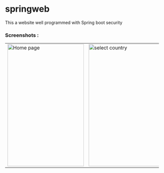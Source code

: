 # springweb
This a website well programmed with Spring boot security





 ### Screenshots : 
 
 <table align="center">
  <tr>
    <td><img src="https://user-images.githubusercontent.com/78819932/174809712-f01ac92a-dee3-4ad2-a5cb-9f93c2065eed.png" alt="Home page" style="width:250px;height:400px;"></td>
      <td><img src="https://user-images.githubusercontent.com/78819932/174812441-406bbf16-7131-4b0b-8523-a0f6829b0df9.png" alt="select country" style="width:250px;height:400px;"></td>
    <td><img src="https://user-images.githubusercontent.com/78819932/174811997-d58957d3-4b20-48e8-bfeb-ab4cfdcec299.png" alt="Sort cases" style="width:250px;height:400px;"></td>
    
   
  </tr>
  
  
   
</table><br><br>


 







